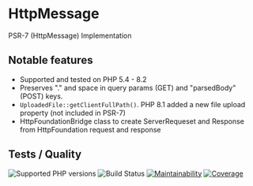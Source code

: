 # HttpMessage
PSR-7 (HttpMessage) Implementation

## Notable features

* Supported and tested on PHP 5.4 - 8.2
* Preserves "." and space in query params (GET) and "parsedBody" (POST) keys.
* `UploadedFile::getClientFullPath()`.  PHP 8.1 added a new file upload property (not included in PSR-7)
* HttpFoundationBridge class to create ServerRequeset and Response from HttpFoundation request and response

## Tests / Quality

![Supported PHP versions](https://img.shields.io/static/v1?label=PHP&message=5.4%20-%208.2&color=blue)
![Build Status](https://img.shields.io/github/workflow/status/bkdotcom/PHPDebugConsole/PHPUnit.svg?logo=github)
[![Maintainability](https://img.shields.io/codeclimate/maintainability/bkdotcom/HttpMessage.svg?logo=codeclimate)](https://codeclimate.com/github/bkdotcom/HttpMessage)
[![Coverage](https://img.shields.io/codeclimate/coverage/bkdotcom/HttpMessage.svg?logo=codeclimate)](https://codeclimate.com/github/bkdotcom/HttpMessage)
